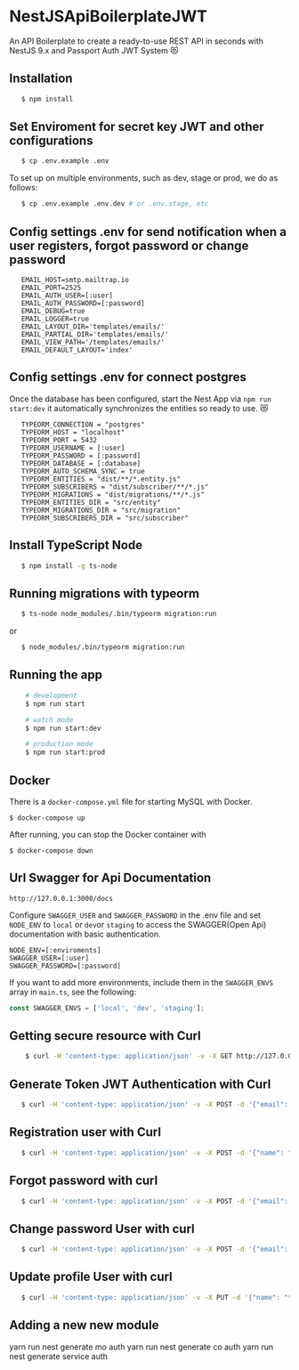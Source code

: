 # NestJSApiBoilerplateJWT

An API Boilerplate to create a ready-to-use REST API in seconds with NestJS 9.x and Passport Auth JWT System :heart_eyes_cat:

## Installation

```bash
   $ npm install
```

## Set Enviroment for secret key JWT and other configurations

```bash
   $ cp .env.example .env
```

To set up on multiple environments, such as dev, stage or prod, we do as follows:

```bash
   $ cp .env.example .env.dev # or .env.stage, etc
```

## Config settings .env for send notification when a user registers, forgot password or change password

```
   EMAIL_HOST=smtp.mailtrap.io
   EMAIL_PORT=2525
   EMAIL_AUTH_USER=[:user]
   EMAIL_AUTH_PASSWORD=[:password]
   EMAIL_DEBUG=true
   EMAIL_LOGGER=true
   EMAIL_LAYOUT_DIR='templates/emails/'
   EMAIL_PARTIAL_DIR='templates/emails/'
   EMAIL_VIEW_PATH='/templates/emails/'
   EMAIL_DEFAULT_LAYOUT='index'
```

## Config settings .env for connect postgres

Once the database has been configured, start the Nest App via ```npm run start:dev``` it automatically synchronizes the entities so ready to use. :heart_eyes_cat:

```
   TYPEORM_CONNECTION = "postgres"
   TYPEORM_HOST = "localhost"
   TYPEORM_PORT = 5432
   TYPEORM_USERNAME = [:user]
   TYPEORM_PASSWORD = [:password]
   TYPEORM_DATABASE = [:database]
   TYPEORM_AUTO_SCHEMA_SYNC = true
   TYPEORM_ENTITIES = "dist/**/*.entity.js"
   TYPEORM_SUBSCRIBERS = "dist/subscriber/**/*.js"
   TYPEORM_MIGRATIONS = "dist/migrations/**/*.js"
   TYPEORM_ENTITIES_DIR = "src/entity"
   TYPEORM_MIGRATIONS_DIR = "src/migration"
   TYPEORM_SUBSCRIBERS_DIR = "src/subscriber"
```

## Install TypeScript Node

```bash
   $ npm install -g ts-node
```

## Running migrations with typeorm

```bash
   $ ts-node node_modules/.bin/typeorm migration:run
```

or

```bash
   $ node_modules/.bin/typeorm migration:run
```

## Running the app

```bash
    # development
    $ npm run start

    # watch mode
    $ npm run start:dev

    # production mode
    $ npm run start:prod
```

## Docker

There is a `docker-compose.yml` file for starting MySQL with Docker.

`$ docker-compose up`

After running, you can stop the Docker container with

`$ docker-compose down`


## Url Swagger for Api Documentation

```
http://127.0.0.1:3000/docs
```

Configure `SWAGGER_USER` and `SWAGGER_PASSWORD` in the .env file and set `NODE_ENV` to `local` or `dev`or `staging` to access the SWAGGER(Open Api) documentation with basic authentication.

```
NODE_ENV=[:enviroments]
SWAGGER_USER=[:user]
SWAGGER_PASSWORD=[:password]
```

If you want to add more environments, include them in the `SWAGGER_ENVS` array in `main.ts`, see the following:

```typescript
const SWAGGER_ENVS = ['local', 'dev', 'staging'];
```

## Getting secure resource with Curl

```bash
    $ curl -H 'content-type: application/json' -v -X GET http://127.0.0.1:3000/api/secure  -H 'Authorization: Bearer [:token]'
```

## Generate Token JWT Authentication with Curl

```bash
   $ curl -H 'content-type: application/json' -v -X POST -d '{"email": "tony_admin@nest.it", "password": "secret"}' http://127.0.0.1:3000/api/auth/login

```

## Registration user with Curl

```bash
   $ curl -H 'content-type: application/json' -v -X POST -d '{"name": "tony", "email": "tony_admin@nest.it", "username":"tony_admin", "password": "secret"}' http://127.0.0.1:3000/api/auth/register

```

## Forgot password with curl

```bash
   $ curl -H 'content-type: application/json' -v -X POST -d '{"email": "tony_admin@nest.it"}' http://127.0.0.1:3000/api/auth/forgot-password
```

## Change password User with curl

```bash
   $ curl -H 'content-type: application/json' -v -X POST -d '{"email": "tony_admin@nest.it", "password": "secret123"}' http://127.0.0.1:3000/api/auth/change-password  -H 'Authorization: Bearer [:token]'
```

## Update profile User with curl

```bash
   $ curl -H 'content-type: application/json' -v -X PUT -d '{"name": "tony", "email": "tony_admin@nest.it", "username": "tony_admin"}' http://127.0.0.1:3000/api/users/:id/profile  -H 'Authorization: Bearer [:token]'
```


## Adding a new new module

yarn run nest generate mo auth
yarn run nest generate co auth
yarn run nest generate service auth